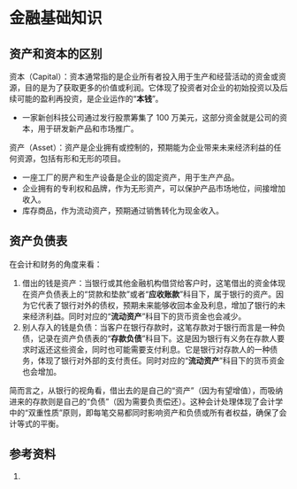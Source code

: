 # 金融基础知识


## 资产和资本的区别

资本（Capital）：资本通常指的是企业所有者投入用于生产和经营活动的资金或资源，目的是为了获取更多的价值或利润。它体现了投资者对企业的初始投资以及后续可能的盈利再投资，是企业运作的“**本钱**”。

- 一家新创科技公司通过发行股票筹集了 100 万美元，这部分资金就是公司的资本，用于研发新产品和市场推广。

资产（Asset）：资产是企业拥有或控制的，预期能为企业带来未来经济利益的任何资源，包括有形和无形的项目。

- 一座工厂的房产和生产设备是企业的固定资产，用于生产产品。
- 企业拥有的专利权和品牌，作为无形资产，可以保护产品市场地位，间接增加收入。
- 库存商品，作为流动资产，预期通过销售转化为现金收入。


## 资产负债表

在会计和财务的角度来看：

1. 借出的钱是资产：当银行或其他金融机构借贷给客户时，这笔借出的资金体现在资产负债表上的“贷款和垫款”或者“**应收账款**”科目下，属于银行的资产。因为它代表了银行对外的债权，预期未来能够收回本金及利息，增加了银行的未来经济利益。同时对应的“**流动资产**”科目下的货币资金也会减少。
2. 别人存入的钱是负债：当客户在银行存款时，这笔存款对于银行而言是一种负债，记录在资产负债表的“**存款负债**”科目下。这是因为银行有义务在存款人要求时返还这些资金，同时也可能需要支付利息。它是银行对存款人的一种债务，体现了银行对外部的支付责任。同时对应的“**流动资产**”科目下的货币资金也会增加。

简而言之，从银行的视角看，借出去的是自己的“资产”（因为有望增值），而吸纳进来的存款则是自己的“负债”（因为需要负责偿还）。这种会计处理体现了会计学中的“双重性质”原则，即每笔交易都同时影响资产和负债或所有者权益，确保了会计等式的平衡。


## 参考资料
1. 
